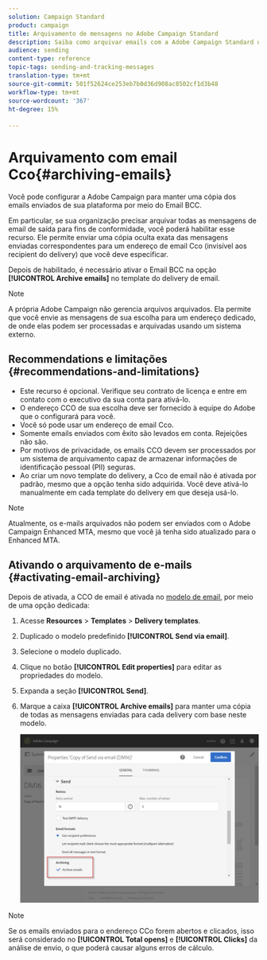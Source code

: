 ```yaml
---
solution: Campaign Standard
product: campaign
title: Arquivamento de mensagens no Adobe Campaign Standard
description: Saiba como arquivar emails com a Adobe Campaign Standard usando um endereço de email Cco.
audience: sending
content-type: reference
topic-tags: sending-and-tracking-messages
translation-type: tm+mt
source-git-commit: 501f52624ce253eb7b0d36d908ac8502cf1d3b48
workflow-type: tm+mt
source-wordcount: '367'
ht-degree: 15%

---
```



# Arquivamento com email Cco{#archiving-emails}

Você pode configurar a Adobe Campaign para manter uma cópia dos emails enviados de sua plataforma por meio do Email BCC.

Em particular, se sua organização precisar arquivar todas as mensagens de email de saída para fins de conformidade, você poderá habilitar esse recurso. Ele permite enviar uma cópia oculta exata das mensagens enviadas correspondentes para um endereço de email Cco (invisível aos recipient do delivery) que você deve especificar.

Depois de habilitado, é necessário ativar o Email BCC na opção **[!UICONTROL Archive emails]** no template do delivery de email.

>[!NOTE]
>
>A própria Adobe Campaign não gerencia arquivos arquivados. Ela permite que você envie as mensagens de sua escolha para um endereço dedicado, de onde elas podem ser processadas e arquivadas usando um sistema externo.

## Recommendations e limitações {#recommendations-and-limitations}

* Este recurso é opcional. Verifique seu contrato de licença e entre em contato com o executivo da sua conta para ativá-lo.
* O endereço CCO de sua escolha deve ser fornecido à equipe do Adobe que o configurará para você.
* Você só pode usar um endereço de email Cco.
* Somente emails enviados com êxito são levados em conta. Rejeições não são.
* Por motivos de privacidade, os emails CCO devem ser processados por um sistema de arquivamento capaz de armazenar informações de identificação pessoal (PII) seguras.
* Ao criar um novo template do delivery, a Cco de email não é ativada por padrão, mesmo que a opção tenha sido adquirida. Você deve ativá-lo manualmente em cada template do delivery em que deseja usá-lo.

>[!NOTE]
>
>Atualmente, os e-mails arquivados não podem ser enviados com o Adobe Campaign Enhanced MTA, mesmo que você já tenha sido atualizado para o Enhanced MTA.

## Ativando o arquivamento de e-mails {#activating-email-archiving}

Depois de ativada, a CCO de email é ativada no [modelo de email](../../start/using/marketing-activity-templates.md), por meio de uma opção dedicada:

1. Acesse **Resources** > **Templates** > **Delivery templates**.
1. Duplicado o modelo predefinido **[!UICONTROL Send via email]**.
1. Selecione o modelo duplicado.
1. Clique no botão **[!UICONTROL Edit properties]** para editar as propriedades do modelo.
1. Expanda a seção **[!UICONTROL Send]**.
1. Marque a caixa **[!UICONTROL Archive emails]** para manter uma cópia de todas as mensagens enviadas para cada delivery com base neste modelo.

   ![](assets/email_archiving.png)

>[!NOTE]
>
>Se os emails enviados para o endereço CCo forem abertos e clicados, isso será considerado no **[!UICONTROL Total opens]** e **[!UICONTROL Clicks]** da análise de envio, o que poderá causar alguns erros de cálculo.